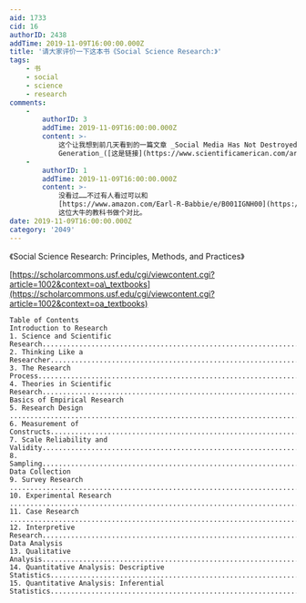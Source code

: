 ```yaml
---
aid: 1733
cid: 16
authorID: 2438
addTime: 2019-11-09T16:00:00.000Z
title: '请大家评价一下这本书《Social Science Research:》'
tags:
    - 书
    - social
    - science
    - research
comments:
    -
        authorID: 3
        addTime: 2019-11-09T16:00:00.000Z
        content: >-
            这个让我想到前几天看到的一篇文章 _Social Media Has Not Destroyed a
            Generation_([这是链接](https://www.scientificamerican.com/article/social-media-has-not-destroyed-a-generation/)），大概意思是说过往的社交科学研究夸大了社交媒体对人不好的影响，「给孩子一个智能手机就像给孩子可卡因」这种观点过于极端。主要问题是研究中对数据的采集和分析不够「科学」。因此，就开始建立「社交科学研究」的方法和规范。
    -
        authorID: 1
        addTime: 2019-11-09T16:00:00.000Z
        content: >-
            没看过……不过有人看过可以和
            [https://www.amazon.com/Earl-R-Babbie/e/B001IGNH00](https://www.amazon.com/Earl-R-Babbie/e/B001IGNH00)
            这位大牛的教科书做个对比。
date: 2019-11-09T16:00:00.000Z
category: '2049'
---
```


《Social Science Research: Principles, Methods, and Practices》

[https://scholarcommons.usf.edu/cgi/viewcontent.cgi?article=1002&context=oa\_textbooks](https://scholarcommons.usf.edu/cgi/viewcontent.cgi?article=1002&context=oa_textbooks)

    Table of Contents
    Introduction to Research
    1. Science and Scientific Research....................................................................................................1
    2. Thinking Like a Researcher...........................................................................................................9
    3. The Research Process.................................................................................................................17
    4. Theories in Scientific Research...................................................................................................25
    Basics of Empirical Research
    5. Research Design .........................................................................................................................35
    6. Measurement of Constructs.......................................................................................................43
    7. Scale Reliability and Validity.......................................................................................................55
    8. Sampling.....................................................................................................................................65
    Data Collection
    9. Survey Research .........................................................................................................................73
    10. Experimental Research ..............................................................................................................83
    11. Case Research ............................................................................................................................93
    12. Interpretive Research...............................................................................................................103
    Data Analysis
    13. Qualitative Analysis..................................................................................................................113
    14. Quantitative Analysis: Descriptive Statistics............................................................................119
    15. Quantitative Analysis: Inferential Statistics.............................................................................129
